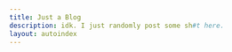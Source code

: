 ```yaml
---
title: Just a Blog
description: idk. I just randomly post some sh#t here.
layout: autoindex
---
```

